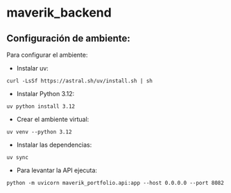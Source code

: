 # maverik_backend

## Configuración de ambiente:
Para configurar el ambiente:

- Instalar uv:

`curl -LsSf https://astral.sh/uv/install.sh | sh`

- Instalar Python 3.12:

`uv python install 3.12`

- Crear el ambiente virtual:

`uv venv --python 3.12`

- Instalar las dependencias:

`uv sync`

- Para levantar la API ejecuta:

`python -m uvicorn maverik_portfolio.api:app --host 0.0.0.0 --port 8082`
